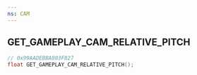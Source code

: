 ```yaml
---
ns: CAM
---
```

## GET_GAMEPLAY_CAM_RELATIVE_PITCH

```c
// 0x99AADEBBA803F827
float GET_GAMEPLAY_CAM_RELATIVE_PITCH();
```

